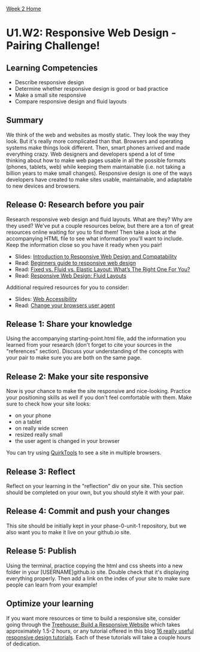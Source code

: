 [Week 2 Home](../)

# U1.W2: Responsive Web Design - Pairing Challenge! 

## Learning Competencies
- Describe responsive design
- Determine whether responsive design is good or bad practice
- Make a small site responsive
- Compare responsive design and fluid layouts


## Summary

We think of the web and websites as mostly static. They look the way
they look. But it's really more complicated than that.  Browsers and
operating systems make things look different. Then, smart phones arrived
and made everything crazy.  Web designers and developers spend a lot of
time thinking about how to make web pages usable in all the possible
formats (phones, tablets, web) while keeping them maintainable (i.e. not
taking a billion years to make small changes). Responsive design is one
of the ways developers have created to make sites usable, maintainable, and
adaptable to new devices and browsers. 


## Release 0: Research before you pair

Research responsive web design and fluid layouts. What are they? Why are they used? We've put a couple resources below, but there are a ton of great resources online waiting for you to find them! Then take a look at the accompanying HTML file to see what information you'll want to include. Keep the information close so you have it ready when you pair!

- Slides: [Introduction to Responsive Web Design and Compatability](http://girldevelopit.github.io/gdi-core-intermediate-html-css/class4.html#/1)
- Read: [Beginners guide to responsive web design](http://blog.teamtreehouse.com/beginners-guide-to-responsive-web-design)
- Read: [Fixed vs. Fluid vs. Elastic Layout: What’s The Right One For You?](http://www.smashingmagazine.com/2009/06/02/fixed-vs-fluid-vs-elastic-layout-whats-the-right-one-for-you/)
- Read: [Responsive Web Design: Fluid Layouts](http://www.sitepoint.com/responsive-web-design-fluid-layouts/)

Additional required resources for you to consider:
- Slides: [Web Accessibility](http://girldevelopit.github.io/girldevelopit-rdu-access/classslides.html#/)
- Read: [Change your browsers user agent](http://osxdaily.com/2013/01/16/change-user-agent-chrome-safari-firefox/)


## Release 1: Share your knowledge

Using the accompanying starting-point.html file, add the information you learned from your research (don't forget to cite your sources in the "references" section). Discuss your understanding of the concepts with your pair to make sure you are both on the same page. 

## Release 2: Make your site responsive
Now is your chance to make the site responsive and nice-looking. Practice your positioning skills as well if you don't feel comfortable with them. Make sure to check how your site looks: 

- on your phone 
- on a tablet
- on really wide screen
- resized really small
- the user agent is changed in your browser

You can try using [QuirkTools](http://quirktools.com/screenfly) to see a site in multiple browsers.

## Release 3: Reflect
Reflect on your learning in the "reflection" div on your site. This section should be completed on your own, but you should style it with your pair. 

## Release 4: Commit and push your changes 
This site should be initially kept in your phase-0-unit-1 repository, but we also want you to make it live on your github.io site. 

## Release 5: Publish
Using the terminal, practice copying the html and css sheets into a new folder in your [USERNAME]github.io site. Double check that it's displaying everything properly. Then add a link on the index of your site to make sure people can learn from your example!

## Optimize your learning
If you want more resources or time to build a responsive site, consider going through the [Treehouse: Build a Responsive Website](http://teamtreehouse.com/library/build-a-responsive-website) which takes approximately 1.5-2 hours, or any tutorial offered in this blog [16 really useful responsive design tutorials](http://www.creativebloq.com/netmag/16-really-useful-responsive-design-tutorials-71410085). Each of these tutorials will take a couple hours of dedication.


